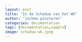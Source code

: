 ```yaml
---
layout: post
title: "In de Schaduw van het WK"
author: "jochem pinxteren"
categories: documentation
tags: [documentation,sample]
image: schaduw-wk.jpeg
---
```


